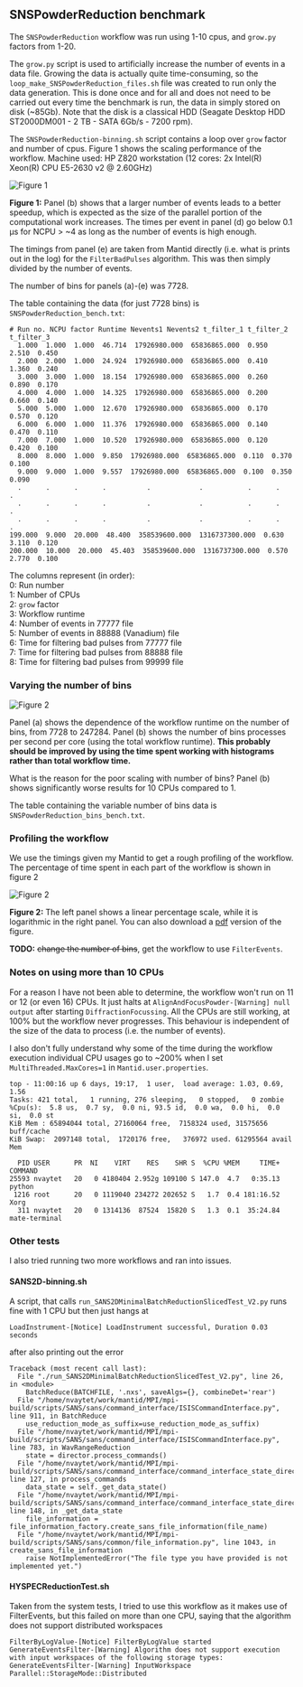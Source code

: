 ## SNSPowderReduction benchmark

The `SNSPowderReduction` workflow was run using 1-10 cpus, and `grow.py` factors from 1-20.

The `grow.py` script is used to artificially increase the number of events in a data file.
Growing the data is actually quite time-consuming, so the `loop_make_SNSPowderReduction_files.sh` 
file was created to run only the data generation. This is done once and for all and does not need 
to be carried out every time the benchmark is run, the data in simply stored on disk (~85Gb). Note 
that the disk is a classical HDD (Seagate Desktop HDD ST2000DM001 - 2 TB - SATA 6Gb/s - 7200 rpm).

The `SNSPowderReduction-binning.sh` script contains a loop over `grow` factor and number of cpus.
Figure 1 shows the scaling performance of the workflow. Machine used: HP Z820 workstation (12 
cores: 2x Intel(R) Xeon(R) CPU E5-2630 v2 @ 2.60GHz)

![Figure 1](https://raw.githubusercontent.com/nvaytet/data-reduction-hardware-requirements/master/benchmarks/SNSPowderReduction_bench.png)

**Figure 1:** Panel (b) shows that a larger number of events leads to a better speedup, which is expected as the 
size of the parallel portion of the computational work increases. The times per event in panel (d) 
go below 0.1 &mu;s for NCPU > ~4 as long as the number of events is high enough.

The timings from panel (e) are taken from Mantid directly (i.e. what is prints out in the log) for
the `FilterBadPulses` algorithm. This was then simply divided by the number of events.

The number of bins for panels (a)-(e) was 7728.

The table containing the data (for just 7728 bins) is `SNSPowderReduction_bench.txt`:

```
# Run no. NCPU factor Runtime Nevents1 Nevents2 t_filter_1 t_filter_2 t_filter_3
  1.000  1.000  1.000  46.714  17926980.000  65836865.000  0.950  2.510  0.450  
  2.000  2.000  1.000  24.924  17926980.000  65836865.000  0.410  1.360  0.240  
  3.000  3.000  1.000  18.154  17926980.000  65836865.000  0.260  0.890  0.170  
  4.000  4.000  1.000  14.325  17926980.000  65836865.000  0.200  0.660  0.140  
  5.000  5.000  1.000  12.670  17926980.000  65836865.000  0.170  0.570  0.120  
  6.000  6.000  1.000  11.376  17926980.000  65836865.000  0.140  0.470  0.110  
  7.000  7.000  1.000  10.520  17926980.000  65836865.000  0.120  0.420  0.100  
  8.000  8.000  1.000  9.850  17926980.000  65836865.000  0.110  0.370  0.100  
  9.000  9.000  1.000  9.557  17926980.000  65836865.000  0.100  0.350  0.090  
  .      .      .      .          .            .           .      .      .
  .      .      .      .          .            .           .      .      .
  .      .      .      .          .            .           .      .      .
199.000  9.000  20.000  48.400  358539600.000  1316737300.000  0.630  3.110  0.120  
200.000  10.000  20.000  45.403  358539600.000  1316737300.000  0.570  2.770  0.100 
```

The columns represent (in order):  
0: Run number  
1: Number of CPUs  
2: `grow` factor  
3: Workflow runtime  
4: Number of events in 77777 file  
5: Number of events in 88888 (Vanadium) file  
6: Time for filtering bad pulses from 77777 file  
7: Time for filtering bad pulses from 88888 file  
8: Time for filtering bad pulses from 99999 file  


### Varying the number of bins

![Figure 2](https://raw.githubusercontent.com/nvaytet/data-reduction-hardware-requirements/master/benchmarks/SNSPowderReduction_bins.png)

Panel (a) shows the dependence of the workflow runtime on the number of bins, from 7728 to 247284.
Panel (b) shows the number of bins processes per second per core (using the total workflow
runtime). **This probably should be improved by using the time spent working with histograms  rather than total workflow time.**

What is the reason for the poor scaling with number of bins? Panel (b) shows significantly worse 
results for 10 CPUs compared to 1.

The table containing the variable number of bins data is `SNSPowderReduction_bins_bench.txt`.



### Profiling the workflow

We use the timings given my Mantid to get a rough profiling of the workflow. The percentage of time
spent in each part of the workflow is shown in figure 2

![Figure 2](https://raw.githubusercontent.com/nvaytet/data-reduction-hardware-requirements/master/benchmarks/timings.png)

**Figure 2:** The left panel shows a linear percentage scale, while it is logarithmic in the right
panel. You can also download a [pdf](https://raw.githubusercontent.com/nvaytet/data-reduction-hardware-requirements/master/benchmarks/timings.pdf) version of the figure.




**TODO:** ~~change the number of bins~~, get the workflow to use `FilterEvents`.  


### Notes on using more than 10 CPUs

For a reason I have not been able to determine, the workflow won't run on 11 or 12 (or even 16) 
CPUs. It just halts at `AlignAndFocusPowder-[Warning] null output` after starting 
`DiffractionFocussing`. All the CPUs are still working, at 100% but the workflow never progresses.
This behaviour is independent of the size of the data to process (i.e. the number of events).

I also don't fully understand why some of the time during the workflow execution individual CPU 
usages go to ~200% when I set `MultiThreaded.MaxCores=1` in `Mantid.user.properties`.
```
top - 11:00:16 up 6 days, 19:17,  1 user,  load average: 1.03, 0.69, 1.56
Tasks: 421 total,   1 running, 276 sleeping,   0 stopped,   0 zombie
%Cpu(s):  5.8 us,  0.7 sy,  0.0 ni, 93.5 id,  0.0 wa,  0.0 hi,  0.0 si,  0.0 st
KiB Mem : 65894044 total, 27160064 free,  7158324 used, 31575656 buff/cache
KiB Swap:  2097148 total,  1720176 free,   376972 used. 61295564 avail Mem 

  PID USER      PR  NI    VIRT    RES    SHR S  %CPU %MEM     TIME+ COMMAND
25593 nvaytet   20   0 4180404 2.952g 109100 S 147.0  4.7   0:35.13 python
 1216 root      20   0 1119040 234272 202652 S   1.7  0.4 181:16.52 Xorg
  311 nvaytet   20   0 1314136  87524  15820 S   1.3  0.1  35:24.84 mate-terminal
```

### Other tests

I also tried running two more workflows and ran into issues.

#### SANS2D-binning.sh

A script, that calls `run_SANS2DMinimalBatchReductionSlicedTest_V2.py` runs fine with 1 CPU but then just hangs at
```
LoadInstrument-[Notice] LoadInstrument successful, Duration 0.03 seconds
```
after also printing out the error
```
Traceback (most recent call last):
  File "./run_SANS2DMinimalBatchReductionSlicedTest_V2.py", line 26, in <module>
    BatchReduce(BATCHFILE, '.nxs', saveAlgs={}, combineDet='rear')
  File "/home/nvaytet/work/mantid/MPI/mpi-build/scripts/SANS/sans/command_interface/ISISCommandInterface.py", line 911, in BatchReduce
    use_reduction_mode_as_suffix=use_reduction_mode_as_suffix)
  File "/home/nvaytet/work/mantid/MPI/mpi-build/scripts/SANS/sans/command_interface/ISISCommandInterface.py", line 783, in WavRangeReduction
    state = director.process_commands()
  File "/home/nvaytet/work/mantid/MPI/mpi-build/scripts/SANS/sans/command_interface/command_interface_state_director.py", line 127, in process_commands
    data_state = self._get_data_state()
  File "/home/nvaytet/work/mantid/MPI/mpi-build/scripts/SANS/sans/command_interface/command_interface_state_director.py", line 148, in _get_data_state
    file_information = file_information_factory.create_sans_file_information(file_name)
  File "/home/nvaytet/work/mantid/MPI/mpi-build/scripts/SANS/sans/common/file_information.py", line 1043, in create_sans_file_information
    raise NotImplementedError("The file type you have provided is not implemented yet.")
```

#### HYSPECReductionTest.sh

Taken from the system tests, I tried to use this workflow as it makes use of FilterEvents, but this failed on more than one CPU, saying that the algorithm does not support distributed workspaces

```
FilterByLogValue-[Notice] FilterByLogValue started
GenerateEventsFilter-[Warning] Algorithm does not support execution with input workspaces of the following storage types: 
GenerateEventsFilter-[Warning] InputWorkspace Parallel::StorageMode::Distributed
```
